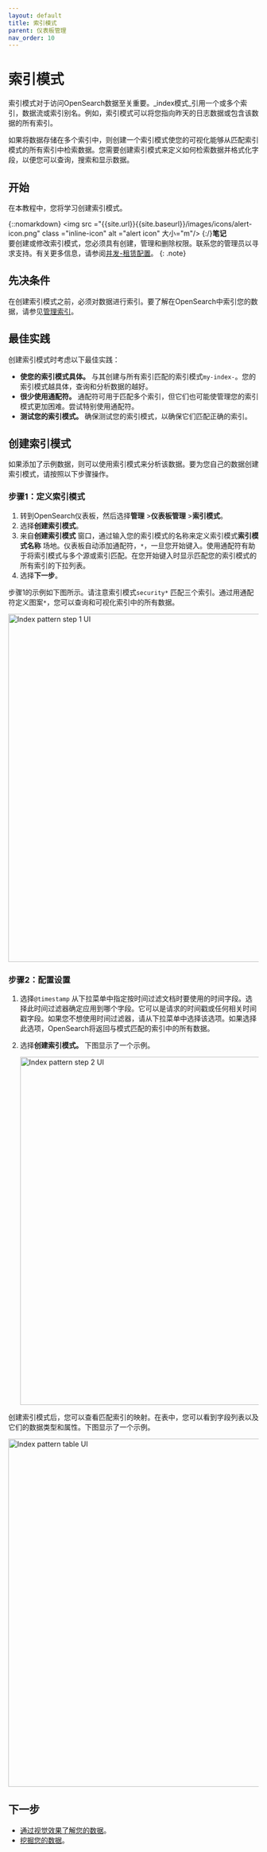 ```yaml
---
layout: default
title: 索引模式
parent: 仪表板管理
nav_order: 10
---
```


# 索引模式

索引模式对于访问OpenSearch数据至关重要。_index模式_引用一个或多个索引，数据流或索引别名。例如，索引模式可以将您指向昨天的日志数据或包含该数据的所有索引。

如果将数据存储在多个索引中，则创建一个索引模式使您的可视化能够从匹配索引模式的所有索引中检索数据。您需要创建索引模式来定义如何检索数据并格式化字段，以便您可以查询，搜索和显示数据。

## 开始

在本教程中，您将学习创建索引模式。

{::nomarkdown} <img src ="{{site.url}}{{site.baseurl}}/images/icons/alert-icon.png" class ="inline-icon" alt ="alert icon" 大小="m"/> {:/}**笔记**<br>
要创建或修改索引模式，您必须具有创建，管理和删除权限。联系您的管理员以寻求支持。有关更多信息，请参阅[并发-租赁配置]({{site.url}}{{site.baseurl}}/security/multi-tenancy/multi-tenancy-config/#give-roles-access-to-tenants)。
{: .note}

## 先决条件

在创建索引模式之前，必须对数据进行索引。要了解在OpenSearch中索引您的数据，请参见[管理索引]({{site.url}}{{site.baseurl}}/im-plugin/index/)。

## 最佳实践

创建索引模式时考虑以下最佳实践：

- **使您的索引模式具体。** 与其创建与所有索引匹配的索引模式`my-index-`。您的索引模式越具体，查询和分析数据的越好。
- **很少使用通配符。** 通配符可用于匹配多个索引，但它们也可能使管理您的索引模式更加困难。尝试特别使用通配符。
- **测试您的索引模式。** 确保测试您的索引模式，以确保它们匹配正确的索引。

## 创建索引模式

如果添加了示例数据，则可以使用索引模式来分析该数据。要为您自己的数据创建索引模式，请按照以下步骤操作。

### 步骤1：定义索引模式

1. 转到OpenSearch仪表板，然后选择**管理** >**仪表板管理** >**索引模式**。
2. 选择**创建索引模式**。
3. 来自**创建索引模式** 窗口，通过输入您的索引模式的名称来定义索引模式**索引模式名称** 场地。仪表板自动添加通配符，`*`，一旦您开始键入。使用通配符有助于将索引模式与多个源或索引匹配。在您开始键入时显示匹配您的索引模式的所有索引的下拉列表。
4. 选择**下一步**。

步骤1的示例如下图所示。请注意索引模式`security*` 匹配三个索引。通过用通配符定义图案`*`，您可以查询和可视化索引中的所有数据。

<img src="{{site.url}}{{site.baseurl}}/images/dashboards/index-patterns-step1.png" alt="Index pattern step 1 UI " width="700"/>

### 步骤2：配置设置

1. 选择`@timestamp` 从下拉菜单中指定按时间过滤文档时要使用的时间字段。选择此时间过滤器确定应用到哪个字段。它可以是请求的时间戳或任何相关时间戳字段。如果您不想使用时间过滤器，请从下拉菜单中选择该选项。如果选择此选项，OpenSearch将返回与模式匹配的索引中的所有数据。

2. 选择**创建索引模式。** 下图显示了一个示例。

    <img src ="{{site.url}}{{site.baseurl}}/images/dashboards/index-pattern-step2.png" alt ="Index pattern step 2 UI " width="700"/>

创建索引模式后，您可以查看匹配索引的映射。在表中，您可以看到字段列表以及它们的数据类型和属性。下图显示了一个示例。

<img src="{{site.url}}{{site.baseurl}}//images/dashboards/index-pattern-table.png" alt="Index pattern table UI " width="700"/>

## 下一步

- [通过视觉效果了解您的数据]({{site.url}}{{site.baseurl}}/dashboards/visualize/viz-index/)。
- [挖掘您的数据]({{site.url}}{{site.baseurl}}/dashboards/discover/index-discover/)。

